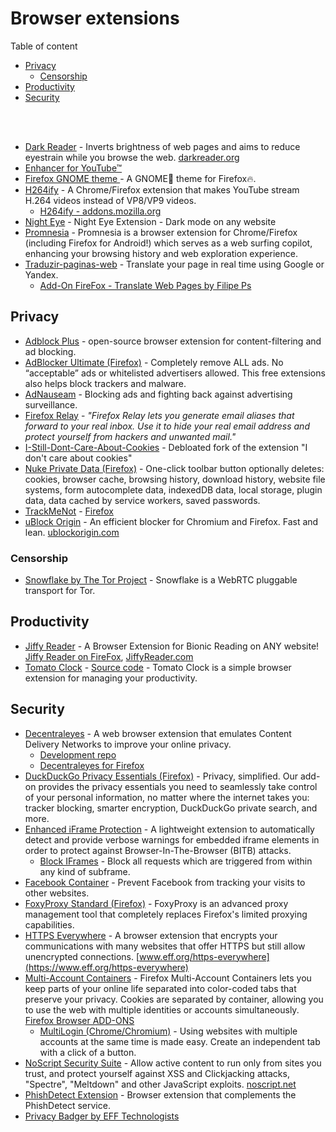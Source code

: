 # Browser extensions

Table of content
- [Privacy](#Privacy)
  - [Censorship](#Censorship)
- [Productivity](#productivity)
- [Security](#Security)

<br>
<br>

- [Dark Reader](https://github.com/darkreader/darkreader) - Inverts brightness of web pages and aims to reduce eyestrain while you browse the web. [darkreader.org](https://darkreader.org/)
- [Enhancer for YouTube™](https://addons.mozilla.org/nb-NO/firefox/addon/enhancer-for-youtube/?utm_source=addons.mozilla.org&utm_medium=referral&utm_content=recommended_fallback)
- [Firefox GNOME theme ](https://github.com/rafaelmardojai/firefox-gnome-theme) - A GNOME👣 theme for Firefox🔥.
- [H264ify](https://github.com/erkserkserks/h264ify) - A Chrome/Firefox extension that makes YouTube stream H.264 videos instead of VP8/VP9 videos.
  - [H264ify - addons.mozilla.org](https://addons.mozilla.org/en-US/firefox/addon/h264ify/)
- [Night Eye](https://nighteye.app/) - Night Eye Extension - Dark mode on any website
- [Promnesia](https://github.com/karlicoss/promnesia) - Promnesia is a browser extension for Chrome/Firefox (including Firefox for Android!) which serves as a web surfing copilot, enhancing your browsing history and web exploration experience.
- [Traduzir-paginas-web](https://github.com/FilipePS/Traduzir-paginas-web) - Translate your page in real time using Google or Yandex.
  - [Add-On FireFox - Translate Web Pages by Filipe Ps](https://addons.mozilla.org/en-US/firefox/addon/traduzir-paginas-web/)

## Privacy
- [Adblock Plus](https://gitlab.com/eyeo/adblockplus/adblockpluschrome) - open-source browser extension for content-filtering and ad blocking.
- [AdBlocker Ultimate (Firefox)](https://addons.mozilla.org/en-US/firefox/addon/adblocker-ultimate/?utm_source=addons.mozilla.org&utm_medium=referral&utm_content=search) - Completely remove ALL ads. No “acceptable” ads or whitelisted advertisers allowed. This free extensions also helps block trackers and malware.
- [AdNauseam](https://addons.mozilla.org/en-US/firefox/addon/adnauseam/) - Blocking ads and fighting back against advertising surveillance.
- [Firefox Relay](https://addons.mozilla.org/en-US/firefox/addon/private-relay/) - _"Firefox Relay lets you generate email aliases that forward to your real inbox. Use it to hide your real email address and protect yourself from hackers and unwanted mail."_
- [I-Still-Dont-Care-About-Cookies](https://github.com/OhMyGuus/I-Still-Dont-Care-About-Cookies) - Debloated fork of the extension "I don't care about cookies"
- [Nuke Private Data (Firefox)](https://addons.mozilla.org/en-US/firefox/addon/nukeprivatedata/) - One-click toolbar button optionally deletes: cookies, browser cache, browsing history, download history, website file systems, form autocomplete data, indexedDB data, local storage, plugin data, data cached by service workers, saved passwords.
- [TrackMeNot](http://trackmenot.io/) - [Firefox](https://addons.mozilla.org/en-US/firefox/addon/trackmenot/)
- [uBlock Origin](https://github.com/gorhill/uBlock) - An efficient blocker for Chromium and Firefox. Fast and lean. [ublockorigin.com](https://ublockorigin.com/)

### Censorship
- [Snowflake by The Tor Project](https://snowflake.torproject.org) - Snowflake is a WebRTC pluggable transport for Tor.

## Productivity
- [Jiffy Reader](https://github.com/ansh/jiffyreader.com#FAQ) -  A Browser Extension for Bionic Reading on ANY website! [Jiffy Reader on FireFox](https://addons.mozilla.org/en-US/firefox/addon/jiffy-reader/), [JiffyReader.com](https://www.jiffyreader.com/)
- [Tomato Clock](https://addons.mozilla.org/en-US/firefox/addon/tomato-clock/) - [Source code](https://github.com/samueljun/tomato-clock) - Tomato Clock is a simple browser extension for managing your productivity. 

## Security
- [Decentraleyes](https://decentraleyes.org/) - A web browser extension that emulates Content Delivery Networks to improve your online privacy.
  - [Development repo](https://git.synz.io/Synzvato/decentraleyes)
  - [Decentraleyes for Firefox](https://addons.mozilla.org/en-US/firefox/addon/decentraleyes/)
- [DuckDuckGo Privacy Essentials (Firefox)](https://addons.mozilla.org/en-US/firefox/addon/duckduckgo-for-firefox/?utm_source=addons.mozilla.org&utm_medium=referral&utm_content=search) - Privacy, simplified. Our add-on provides the privacy essentials you need to seamlessly take control of your personal information, no matter where the internet takes you: tracker blocking, smarter encryption, DuckDuckGo private search, and more.
- [Enhanced iFrame Protection](https://github.com/odacavo/enhanced-iframe-protection) - A lightweight extension to automatically detect and provide verbose warnings for embedded iframe elements in order to protect against Browser-In-The-Browser (BITB) attacks. 
  - [Block IFrames](https://addons.mozilla.org/en-US/firefox/addon/block-iframes/) - Block all requests which are triggered from within any kind of subframe.
- [Facebook Container](https://github.com/mozilla/contain-facebook) - Prevent Facebook from tracking your visits to other websites.
- [FoxyProxy Standard (Firefox)](https://addons.mozilla.org/en-US/firefox/addon/foxyproxy-standard) - FoxyProxy is an advanced proxy management tool that completely replaces Firefox's limited proxying capabilities.
- [HTTPS Everywhere](https://github.com/EFForg/https-everywhere) - A browser extension that encrypts your communications with many websites that offer HTTPS but still allow unencrypted connections. [www.eff.org/https-everywhere](https://www.eff.org/https-everywhere)
- [Multi-Account Containers](https://github.com/mozilla/multi-account-containers) - Firefox Multi-Account Containers lets you keep parts of your online life separated into color-coded tabs that preserve your privacy. Cookies are separated by container, allowing you to use the web with multiple identities or accounts simultaneously. [Firefox Browser ADD-ONS](https://addons.mozilla.org/nb-NO/firefox/addon/multi-account-containers/)
  - [MultiLogin (Chrome/Chromium)](https://chrome.google.com/webstore/detail/multilogin/ijfgglilaeakmoilplpcjcgjaoleopfi) - Using websites with multiple accounts at the same time is made easy. Create an independent tab with a click of a button.
- [NoScript Security Suite](https://github.com/hackademix/noscript) - Allow active content to run only from sites you trust, and protect yourself against XSS and Clickjacking attacks, "Spectre", "Meltdown" and other JavaScript exploits. [noscript.net](https://noscript.net/)
- [PhishDetect Extension](https://github.com/phishdetect/phishdetect-extension) - Browser extension that complements the PhishDetect service.
- [Privacy Badger by EFF Technologists](https://addons.mozilla.org/en-US/firefox/addon/privacy-badger17/)
